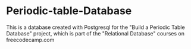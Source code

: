 # Periodic-table-Database

This is a database created with Postgresql for the "Build a Periodic Table Database" project, which is part of the "Relational Database" courses on freecodecamp.com